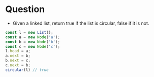 # Question

- Given a linked list, return true if the list is circular, false if it is not.

```javascript
const l = new List();
const a = new Node('a');
const b = new Node('b');
const c = new Node('c');
l.head = a;
a.next = b;
b.next = c;
c.next = b;
circular(l) // true
```

